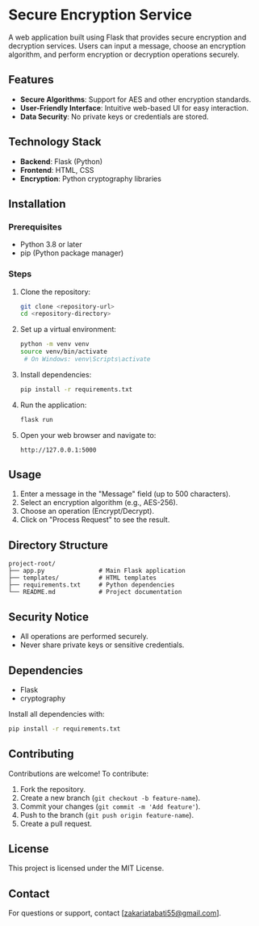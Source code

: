 # Secure Encryption Service

A web application built using Flask that provides secure encryption and decryption services. Users can input a message, choose an encryption algorithm, and perform encryption or decryption operations securely.

## Features
- **Secure Algorithms**: Support for AES and other encryption standards.
- **User-Friendly Interface**: Intuitive web-based UI for easy interaction.
- **Data Security**: No private keys or credentials are stored.

## Technology Stack
- **Backend**: Flask (Python)
- **Frontend**: HTML, CSS
- **Encryption**: Python cryptography libraries

## Installation

### Prerequisites
- Python 3.8 or later
- pip (Python package manager)

### Steps
1. Clone the repository:
   ```bash
   git clone <repository-url>
   cd <repository-directory>
   ```

2. Set up a virtual environment:
   ```bash
   python -m venv venv
   source venv/bin/activate  
    # On Windows: venv\Scripts\activate
   ```

3. Install dependencies:
   ```bash
   pip install -r requirements.txt
   ```

4. Run the application:
   ```bash
   flask run
   ```

5. Open your web browser and navigate to:
   ```
   http://127.0.0.1:5000
   ```

## Usage
1. Enter a message in the "Message" field (up to 500 characters).
2. Select an encryption algorithm (e.g., AES-256).
3. Choose an operation (Encrypt/Decrypt).
4. Click on "Process Request" to see the result.

## Directory Structure
```
project-root/
├── app.py               # Main Flask application
├── templates/           # HTML templates
├── requirements.txt     # Python dependencies
└── README.md            # Project documentation
```

## Security Notice
- All operations are performed securely.
- Never share private keys or sensitive credentials.

## Dependencies
- Flask
- cryptography 

Install all dependencies with:
```bash
pip install -r requirements.txt
```

## Contributing
Contributions are welcome! To contribute:
1. Fork the repository.
2. Create a new branch (`git checkout -b feature-name`).
3. Commit your changes (`git commit -m 'Add feature'`).
4. Push to the branch (`git push origin feature-name`).
5. Create a pull request.

## License
This project is licensed under the MIT License. 

## Contact
For questions or support, contact [zakariatabati55@gmail.com].


